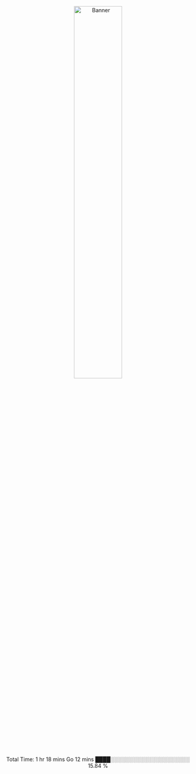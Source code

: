 <p align="center">
    <img src="https://upload.wikimedia.org/wikipedia/en/b/b8/Lain_hacker_small.jpg" alt="Banner" width="50%">
</p>

<div align="center">
<!--START_SECTION:waka-->
Total Time: 1 hr 18 mins
Go          12 mins         ████░░░░░░░░░░░░░░░░░░░░░   15.84 %
<!--END_SECTION:waka-->
</div>
